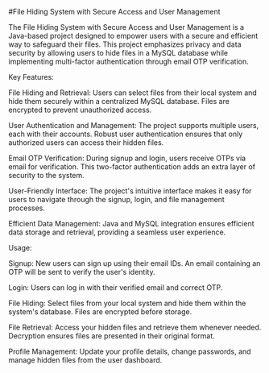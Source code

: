 #File Hiding System with Secure Access and User Management

The File Hiding System with Secure Access and User Management is a Java-based project designed to empower users with a secure and efficient way to safeguard their files. This project emphasizes privacy and data security by allowing users to hide files in a MySQL database while implementing multi-factor authentication through email OTP verification.

Key Features:

File Hiding and Retrieval: Users can select files from their local system and hide them securely within a centralized MySQL database. Files are encrypted to prevent unauthorized access.

User Authentication and Management: The project supports multiple users, each with their accounts. Robust user authentication ensures that only authorized users can access their hidden files.

Email OTP Verification: During signup and login, users receive OTPs via email for verification. This two-factor authentication adds an extra layer of security to the system.

User-Friendly Interface: The project's intuitive interface makes it easy for users to navigate through the signup, login, and file management processes.

Efficient Data Management: Java and MySQL integration ensures efficient data storage and retrieval, providing a seamless user experience.

Usage:

Signup: New users can sign up using their email IDs. An email containing an OTP will be sent to verify the user's identity.

Login: Users can log in with their verified email and correct OTP.

File Hiding: Select files from your local system and hide them within the system's database. Files are encrypted before storage.

File Retrieval: Access your hidden files and retrieve them whenever needed. Decryption ensures files are presented in their original format.

Profile Management: Update your profile details, change passwords, and manage hidden files from the user dashboard.
